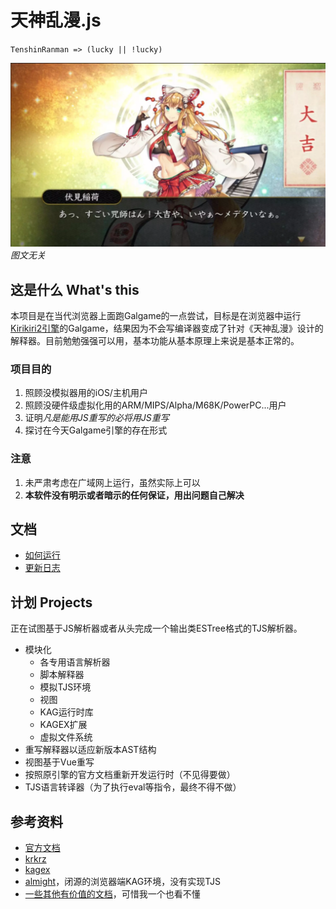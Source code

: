 # 天神乱漫.js
`TenshinRanman => (lucky || !lucky)`

![图文无关](doc/神社娘.webp)
*图文无关*
## 这是什么 What's this
本项目是在当代浏览器上面跑Galgame的一点尝试，目标是在浏览器中运行[Kirikiri2引擎](https://github.com/krkrz/krkr2)的Galgame，结果因为不会写编译器变成了针对《天神乱漫》设计的解释器。目前勉勉强强可以用，基本功能从基本原理上来说是基本正常的。

### 项目目的
1. 照顾没模拟器用的iOS/主机用户
2. 照顾没硬件级虚拟化用的ARM/MIPS/Alpha/M68K/PowerPC...用户
3. 证明*凡是能用JS重写的必将用JS重写*
4. 探讨在今天Galgame引擎的存在形式

### 注意
1. 未严肃考虑在广域网上运行，虽然实际上可以
2. **本软件没有明示或者暗示的任何保证，用出问题自己解决**

## 文档
- [如何运行](doc/HOW_TO_RUN.md)
- [更新日志](doc/CHANGELOG.md)

## 计划 Projects
正在试图基于JS解析器或者从头完成一个输出类ESTree格式的TJS解析器。

- 模块化
  - 各专用语言解析器
  - 脚本解释器
  - 模拟TJS环境
  - 视图
  - KAG运行时库
  - KAGEX扩展
  - 虚拟文件系统
- 重写解释器以适应新版本AST结构
- 视图基于Vue重写
- 按照原引擎的官方文档重新开发运行时（不见得要做）
- TJS语言转译器（为了执行eval等指令，最终不得不做）

## 参考资料
- [官方文档](http://legacy.yuzu-soft.com/tenshin/)
- [krkrz](https://krkrz.github.io)
- [kagex](https://biscrat.com/krkr/docs/kagex/contents/)
- [almight](http://almight.jp)，闭源的浏览器端KAG环境，没有实现TJS
- [一些其他有价值的文档](https://github.com/sakano/krkr_archives)，可惜我一个也看不懂
